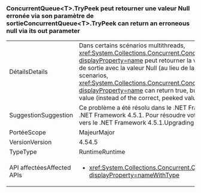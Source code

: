 ### <a name="concurrentqueuelttgttrypeek-can-return-an-erroneous-null-via-its-out-parameter"></a><span data-ttu-id="d4e7d-101">ConcurrentQueue&lt;T&gt;.TryPeek peut retourner une valeur Null erronée via son paramètre de sortie</span><span class="sxs-lookup"><span data-stu-id="d4e7d-101">ConcurrentQueue&lt;T&gt;.TryPeek can return an erroneous null via its out parameter</span></span>

|   |   |
|---|---|
|<span data-ttu-id="d4e7d-102">Détails</span><span class="sxs-lookup"><span data-stu-id="d4e7d-102">Details</span></span>|<span data-ttu-id="d4e7d-103">Dans certains scénarios multithreads, <xref:System.Collections.Concurrent.ConcurrentQueue%601.TryPeek(%600@)?displayProperty=name> peut retourner la valeur true, mais renseigner le paramètre de sortie avec la valeur Null (au lieu de la valeur correcte).</span><span class="sxs-lookup"><span data-stu-id="d4e7d-103">In some multi-threaded scenarios, <xref:System.Collections.Concurrent.ConcurrentQueue%601.TryPeek(%600@)?displayProperty=name> can return true, but populate the out parameter with a null value (instead of the correct, peeked value).</span></span>|
|<span data-ttu-id="d4e7d-104">Suggestion</span><span class="sxs-lookup"><span data-stu-id="d4e7d-104">Suggestion</span></span>|<span data-ttu-id="d4e7d-105">Ce problème a été résolu dans le .NET Framework 4.5.1.</span><span class="sxs-lookup"><span data-stu-id="d4e7d-105">This issue is fixed in the .NET Framework 4.5.1.</span></span> <span data-ttu-id="d4e7d-106">Pour résoudre votre problème, effectuez une mise niveau vers le .NET Framework 4.5.1.</span><span class="sxs-lookup"><span data-stu-id="d4e7d-106">Upgrading to that Framework will solve the issue.</span></span>|
|<span data-ttu-id="d4e7d-107">Portée</span><span class="sxs-lookup"><span data-stu-id="d4e7d-107">Scope</span></span>|<span data-ttu-id="d4e7d-108">Majeur</span><span class="sxs-lookup"><span data-stu-id="d4e7d-108">Major</span></span>|
|<span data-ttu-id="d4e7d-109">Version</span><span class="sxs-lookup"><span data-stu-id="d4e7d-109">Version</span></span>|<span data-ttu-id="d4e7d-110">4.5</span><span class="sxs-lookup"><span data-stu-id="d4e7d-110">4.5</span></span>|
|<span data-ttu-id="d4e7d-111">Type</span><span class="sxs-lookup"><span data-stu-id="d4e7d-111">Type</span></span>|<span data-ttu-id="d4e7d-112">Runtime</span><span class="sxs-lookup"><span data-stu-id="d4e7d-112">Runtime</span></span>|
|<span data-ttu-id="d4e7d-113">API affectées</span><span class="sxs-lookup"><span data-stu-id="d4e7d-113">Affected APIs</span></span>|<ul><li><xref:System.Collections.Concurrent.ConcurrentQueue%601.TryPeek(%600@)?displayProperty=nameWithType></li></ul>|

